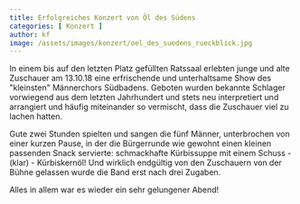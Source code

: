 ```yaml
---
title: Erfolgreiches Konzert von Öl des Südens
categories: [ Konzert ]
author: kf
image: /assets/images/konzert/oel_des_suedens_rueckblick.jpg
---
```

In einem bis auf den letzten Platz gefüllten Ratssaal erlebten junge und alte Zuschauer am 13.10.18 eine erfrischende und unterhaltsame Show des "kleinsten" Männerchors Südbadens. Geboten wurden bekannte Schlager vorwiegend aus dem letzten Jahrhundert und stets neu interpretiert und arrangiert und häufig miteinander so vermischt, dass die Zuschauer viel zu lachen hatten.

Gute zwei Stunden spielten und sangen die fünf Männer, unterbrochen von einer kurzen Pause, in der die Bürgerrunde wie gewohnt einen kleinen passenden Snack servierte: schmackhafte Kürbissuppe mit einem Schuss - (klar) - Kürbiskernöl! Und wirklich endgültig von den Zuschauern von der Bühne gelassen wurde die Band erst nach drei Zugaben.

Alles in allem war es wieder ein sehr gelungener Abend!
